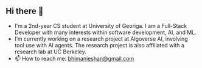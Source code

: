 ## Hi there 👋

<!--
**eshan-bhimani/eshan-bhimani** is a ✨ _special_ ✨ repository because its `README.md` (this file) appears on your GitHub profile.

Here are some ideas to get you started:

-->
- I'm a 2nd-year CS student at University of Georiga. I am a Full-Stack Developer with many interests within software development, AI, and ML. 
- I’m currently working on a research project at Algoverse AI, involving tool use with AI agents. The research project is also affiliated with a research lab at UC Berkeley.
- 📫 How to reach me: bhimanieshan@gmail.com
